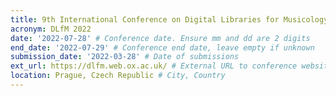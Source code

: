 ```yaml
---
title: 9th International Conference on Digital Libraries for Musicology
acronym: DLfM 2022
date: '2022-07-28' # Conference date. Ensure mm and dd are 2 digits
end_date: '2022-07-29' # Conference end date, leave empty if unknown
submission_date: '2022-03-28' # Date of submissions
ext_url: https://dlfm.web.ox.ac.uk/ # External URL to conference website
location: Prague, Czech Republic # City, Country
---
```

